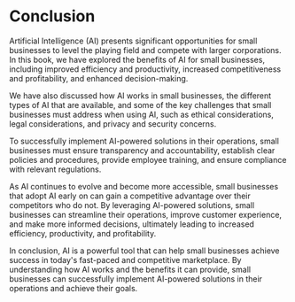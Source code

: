 # Conclusion

Artificial Intelligence (AI) presents significant opportunities for small businesses to level the playing field and compete with larger corporations. In this book, we have explored the benefits of AI for small businesses, including improved efficiency and productivity, increased competitiveness and profitability, and enhanced decision-making.

We have also discussed how AI works in small businesses, the different types of AI that are available, and some of the key challenges that small businesses must address when using AI, such as ethical considerations, legal considerations, and privacy and security concerns.

To successfully implement AI-powered solutions in their operations, small businesses must ensure transparency and accountability, establish clear policies and procedures, provide employee training, and ensure compliance with relevant regulations.

As AI continues to evolve and become more accessible, small businesses that adopt AI early on can gain a competitive advantage over their competitors who do not. By leveraging AI-powered solutions, small businesses can streamline their operations, improve customer experience, and make more informed decisions, ultimately leading to increased efficiency, productivity, and profitability.

In conclusion, AI is a powerful tool that can help small businesses achieve success in today's fast-paced and competitive marketplace. By understanding how AI works and the benefits it can provide, small businesses can successfully implement AI-powered solutions in their operations and achieve their goals.